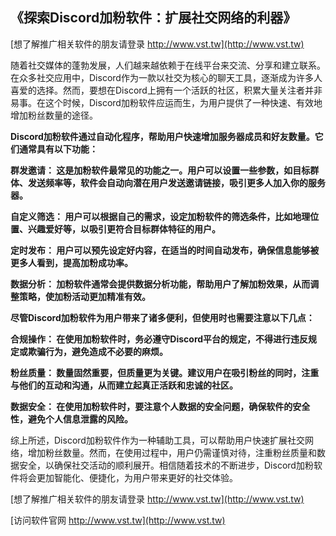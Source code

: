 ## **《探索Discord加粉软件：扩展社交网络的利器》**

[想了解推广相关软件的朋友请登录 http://www.vst.tw](http://www.vst.tw)

随着社交媒体的蓬勃发展，人们越来越依赖于在线平台来交流、分享和建立联系。在众多社交应用中，Discord作为一款以社交为核心的聊天工具，逐渐成为许多人喜爱的选择。然而，要想在Discord上拥有一个活跃的社区，积累大量关注者并非易事。在这个时候，Discord加粉软件应运而生，为用户提供了一种快速、有效地增加粉丝数量的途径。

**Discord加粉软件通过自动化程序，帮助用户快速增加服务器成员和好友数量。它们通常具有以下功能：**

**群发邀请： 这是加粉软件最常见的功能之一。用户可以设置一些参数，如目标群体、发送频率等，软件会自动向潜在用户发送邀请链接，吸引更多人加入你的服务器。**

**自定义筛选： 用户可以根据自己的需求，设定加粉软件的筛选条件，比如地理位置、兴趣爱好等，以吸引更符合目标群体特征的用户。**

**定时发布： 用户可以预先设定好内容，在适当的时间自动发布，确保信息能够被更多人看到，提高加粉成功率。**

**数据分析： 加粉软件通常会提供数据分析功能，帮助用户了解加粉效果，从而调整策略，使加粉活动更加精准有效。**

**尽管Discord加粉软件为用户带来了诸多便利，但使用时也需要注意以下几点：**

**合规操作： 在使用加粉软件时，务必遵守Discord平台的规定，不得进行违反规定或欺骗行为，避免造成不必要的麻烦。**

**粉丝质量： 数量固然重要，但质量更为关键。建议用户在吸引粉丝的同时，注重与他们的互动和沟通，从而建立起真正活跃和忠诚的社区。**

**数据安全： 在使用加粉软件时，要注意个人数据的安全问题，确保软件的安全性，避免个人信息泄露的风险。**

综上所述，Discord加粉软件作为一种辅助工具，可以帮助用户快速扩展社交网络，增加粉丝数量。然而，在使用过程中，用户仍需谨慎对待，注重粉丝质量和数据安全，以确保社交活动的顺利展开。相信随着技术的不断进步，Discord加粉软件将会更加智能化、便捷化，为用户带来更好的社交体验。

[想了解推广相关软件的朋友请登录 http://www.vst.tw](http://www.vst.tw)


[访问软件官网 http://www.vst.tw](http://www.vst.tw)
